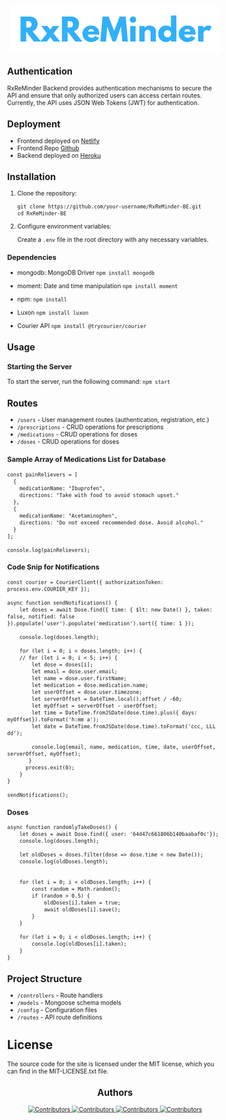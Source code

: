 <p align="center">
<img src="assets/logo2.png">
</p>

## Authentication

RxReMinder Backend provides authentication mechanisms to secure the API and ensure that only authorized users can access certain routes. Currently, the API uses JSON Web Tokens (JWT) for authentication.

## Deployment
- Frontend deployed on [Netlify](https://rx-reminder.netlify.app/)
- Frontend Repo [Github](https://github.com/kacyphan7/RxReMinder-FrontEnd)
- Backend deployed on [Heroku](https://rxreminder-5f38ebd3ad7c.herokuapp.com/)

## Installation

1. Clone the repository:

   ```
   git clone https://github.com/your-username/RxReMinder-BE.git
   cd RxReMinder-BE
   ```

2. Configure environment variables:

    Create a `.env` file in the root directory with any necessary variables.

### Dependencies
- mongodb: MongoDB Driver `npm install mongodb`

- moment: Date and time manipulation `npm install moment`

- npm: `npm install`

- Luxon `npm install luxon`

- Courier API `npm install @trycourier/courier`

## Usage
### Starting the Server

To start the server, run the following command: `npm start`

## Routes
- `/users` - User management routes (authentication, registration, etc.)
- `/prescriptions` - CRUD operations for prescriptions
- `/medications` - CRUD operations for doses
- `/doses` - CRUD operations for doses

### Sample Array of Medications List for Database
```
const painRelievers = [
  {
    medicationName: "Ibuprofen",
    directions: "Take with food to avoid stomach upset."
  },
  {
    medicationName: "Acetaminophen",
    directions: "Do not exceed recommended dose. Avoid alcohol."
  }
];

console.log(painRelievers);
```

### Code Snip for Notifications 
```
const courier = CourierClient({ authorizationToken: process.env.COURIER_KEY });

async function sendNotifications() {
    let doses = await Dose.find({ time: { $lt: new Date() }, taken: false, notified: false }).populate('user').populate('medication').sort({ time: 1 });
    
    console.log(doses.length);

    for (let i = 0; i < doses.length; i++) {
    // for (let i = 0; i < 5; i++) {
        let dose = doses[i];
        let email = dose.user.email;
        let name = dose.user.firstName;
        let medication = dose.medication.name;
        let userOffset = dose.user.timezone;
        let serverOffset = DateTime.local().offset / -60;
        let myOffset = serverOffset - userOffset;
        let time = DateTime.fromJSDate(dose.time).plus({ days: myOffset}).toFormat('h:mm a');
        let date = DateTime.fromJSDate(dose.time).toFormat('ccc, LLL dd');

        console.log(email, name, medication, time, date, userOffset, serverOffset, myOffset);
       }
      process.exit(0);
    }
}

sendNotifications();
```

### Doses
```
async function randomlyTakeDoses() {
    let doses = await Dose.find({ user: '64d47c661806b140baabaf0c'});
    console.log(doses.length);

    let oldDoses = doses.filter(dose => dose.time < new Date());
    console.log(oldDoses.length);

    
    for (let i = 0; i < oldDoses.length; i++) {
        const random = Math.random();
        if (random > 0.5) {
            oldDoses[i].taken = true;
            await oldDoses[i].save();
        }
    }

    for (let i = 0; i < oldDoses.length; i++) {
        console.log(oldDoses[i].taken);
    }
}
```

## Project Structure
- `/controllers` - Route handlers
- `/models` - Mongoose schema models
- `/config` - Configuration files
- `/routes` - API route definitions

# License 
The source code for the site is licensed under the MIT license, which you can find in the MIT-LICENSE.txt file.

<h2 align="center">Authors</h2>

<div align="center">
  <a href="https://github.com/darkartaudio">
    <img src="https://avatars.githubusercontent.com/u/122388609?v=4"
      alt="Contributors"
      width="15%" />
  </a>
   <a href="https://github.com/Ellehcim23">
    <img src="https://avatars.githubusercontent.com/u/125413734?v=4"
      alt="Contributors"
      width="15%" />
  </a>
    <a href="https://github.com/kacyphan7">
    <img src="https://avatars.githubusercontent.com/u/125235721?v=4"
      alt="Contributors"
      width="15%" />
  </a>
   <a href="https://github.com/sp1441">
    <img src="https://avatars.githubusercontent.com/u/125446289?v=4"
      alt="Contributors"
      width="15%" />
  </a>
</div>